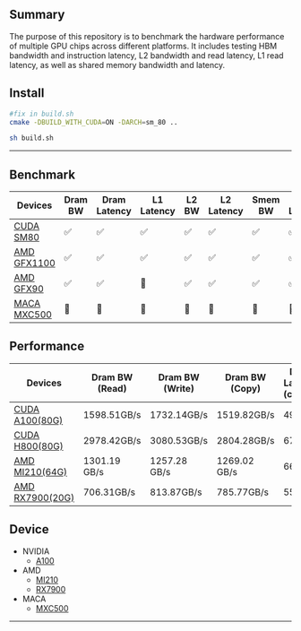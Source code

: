 

## Summary
The purpose of this repository is to benchmark the hardware performance of multiple GPU chips across different platforms. It includes testing HBM bandwidth and instruction latency, L2 bandwidth and read latency, L1 read latency, as well as shared memory bandwidth and latency.


## Install

```bash
#fix in build.sh
cmake -DBUILD_WITH_CUDA=ON -DARCH=sm_80 ..

sh build.sh 
```

---

## Benchmark
Devices | Dram BW |  Dram Latency | L1 Latency | L2 BW | L2 Latency | Smem BW | Smem Latency |
|----|----|----|----|----|----|----|----|
|[CUDA SM80](https://docs.nvidia.com/cuda/inline-ptx-assembly/index.html)|✅|✅|✅|✅|✅|✅|✅|
|[AMD GFX1100](https://www.amd.com/content/dam/amd/en/documents/radeon-tech-docs/instruction-set-architectures/rdna3-shader-instruction-set-architecture-feb-2023_0.pdf)|✅|✅|✅|✅|✅|✅|✅|
|[AMD GFX90](https://www.amd.com/content/dam/amd/en/documents/instinct-tech-docs/instruction-set-architectures/instinct-mi200-cdna2-instruction-set-architecture.pdf)|✅|✅|🔨|✅|✅|✅|✅|
|[MACA MXC500](https://www.metax-tech.com/prod.html?cid=2)|🔨|🔨|🔨|🔨|🔨|🔨|🔨|


## Performance

| Devices | Dram BW (Read) | Dram BW (Write) | Dram BW (Copy) | Dram Latency (cycles) | L2 BW | L2 Latency (cycles) |  L1 Latency (cycles) |Smem BW (Measured) (byte/cycle) | Smem BW (Theoretical) (byte/cycle) | Smem Latency (cycles) |
|---------|----------------|-----------------|----------------|-----------------------|---------------------|-------|----------------------|---------------------------------|------------------------------------|----------------------|
| [CUDA A100(80G)](https://www.techpowerup.com/gpu-specs/a100-pcie-80-gb.c3821) | 1598.51GB/s | 1732.14GB/s | 1519.82GB/s | 499 | 3094.17GB/s | 332 | 33 | 111.73 | 128 | 23 |
| [CUDA H800(80G)](https://www.techpowerup.com/gpu-specs/h800-pcie-80-gb.c4181) | 2978.42GB/s | 3080.53GB/s | 2804.28GB/s | 673 | 8827.54GB/s | 273 | 32 | 128.94 | 128 | 23 |
| [AMD MI210(64G)](https://www.techpowerup.com/gpu-specs/radeon-instinct-mi210.c3857) | 1301.19 GB/s | 1257.28 GB/s | 1269.02 GB/s | 669 | 1347.54GB/s | 271 | 🔨 | 72.95 | 128 | 48 |
| [AMD RX7900(20G)](https://www.techpowerup.com/gpu-specs/radeon-rx-7900-xt.c3912) | 706.31GB/s | 813.87GB/s | 785.77GB/s | 551 | 3253.16GB/s | 340 | 35 | 100.21 | 128 | 33 |

## Device
- NVIDIA
    - [A100](https://www.techpowerup.com/gpu-specs/a100-pcie-80-gb.c3821)
- AMD
    - [MI210](https://www.techpowerup.com/gpu-specs/radeon-instinct-mi210.c3857) 
    - [RX7900](https://www.techpowerup.com/gpu-specs/radeon-rx-7900-xt.c3912)
- MACA 
    - [MXC500](https://www.metax-tech.com/prod.html?cid=2)

---
